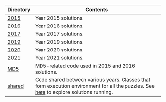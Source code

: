 Directory | Contents
------------ | -------------
[2015](2015) | Year 2015 solutions.
[2016](2016) | Year 2016 solutions.
[2017](2017) | Year 2017 solutions.
[2019](2019) | Year 2019 solutions.
[2020](2020) | Year 2020 solutions.
[2021](2021) | Year 2021 solutions.
[MD5](MD5) | MD5-related code used in 2015 and 2016 solutions.
[shared](shared) | Code shared between various years. Classes that form execution environment for all the puzzles. See [here](../bin) to explore solutions running.